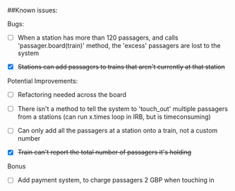 ##Known issues:

Bugs:
- [ ] When a station has more than 120 passagers, and calls 'passager.board(train)' method, the 'excess' passagers are lost to the system
- [x] ~~Stations can add passagers to trains that aren't currently at that station~~


Potential Improvements:
- [ ] Refactoring needed across the board
- [ ] There isn't a method to tell the system to 'touch_out' multiple passagers from a stations (can run x.times loop in IRB, but is timeconsuming)
- [ ] Can only add all the passagers at a station onto a train, not a custom number
- [x] ~~Train can't report the total number of passagers it's holding~~


Bonus
- [ ] Add payment system, to charge passagers 2 GBP when touching in